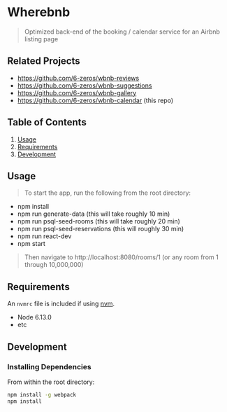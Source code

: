 # Wherebnb

> Optimized back-end of the booking / calendar service for an Airbnb listing page

## Related Projects

  - https://github.com/6-zeros/wbnb-reviews
  - https://github.com/6-zeros/wbnb-suggestions
  - https://github.com/6-zeros/wbnb-gallery
  - https://github.com/6-zeros/wbnb-calendar (this repo)

## Table of Contents

1. [Usage](#Usage)
1. [Requirements](#requirements)
1. [Development](#development)

## Usage

> To start the app, run the following from the root directory:

- npm install
- npm run generate-data (this will take roughly 10 min)
- npm run psql-seed-rooms (this will take roughly 20 min)
- npm run psql-seed-reservations (this will roughly 30 min)
- npm run react-dev
- npm start

> Then navigate to http://localhost:8080/rooms/1 (or any room from 1 through 10,000,000)

## Requirements

An `nvmrc` file is included if using [nvm](https://github.com/creationix/nvm).

- Node 6.13.0
- etc

## Development

### Installing Dependencies

From within the root directory:

```sh
npm install -g webpack
npm install
```

